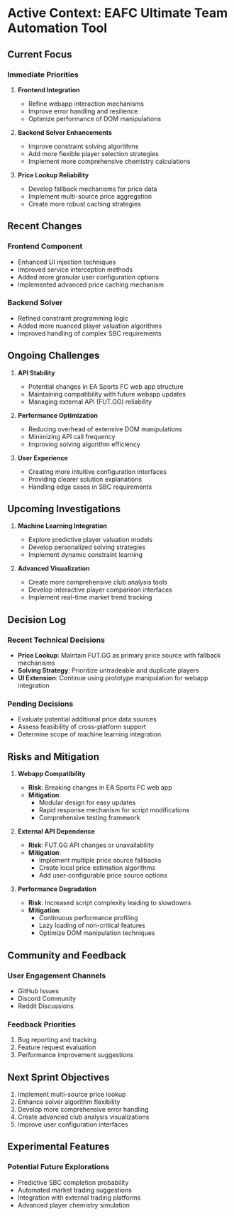 # Active Context: EAFC Ultimate Team Automation Tool

## Current Focus

### Immediate Priorities
1. **Frontend Integration**
   - Refine webapp interaction mechanisms
   - Improve error handling and resilience
   - Optimize performance of DOM manipulations

2. **Backend Solver Enhancements**
   - Improve constraint solving algorithms
   - Add more flexible player selection strategies
   - Implement more comprehensive chemistry calculations

3. **Price Lookup Reliability**
   - Develop fallback mechanisms for price data
   - Implement multi-source price aggregation
   - Create more robust caching strategies

## Recent Changes

### Frontend Component
- Enhanced UI injection techniques
- Improved service interception methods
- Added more granular user configuration options
- Implemented advanced price caching mechanism

### Backend Solver
- Refined constraint programming logic
- Added more nuanced player valuation algorithms
- Improved handling of complex SBC requirements

## Ongoing Challenges

1. **API Stability**
   - Potential changes in EA Sports FC web app structure
   - Maintaining compatibility with future webapp updates
   - Managing external API (FUT.GG) reliability

2. **Performance Optimization**
   - Reducing overhead of extensive DOM manipulations
   - Minimizing API call frequency
   - Improving solving algorithm efficiency

3. **User Experience**
   - Creating more intuitive configuration interfaces
   - Providing clearer solution explanations
   - Handling edge cases in SBC requirements

## Upcoming Investigations

1. **Machine Learning Integration**
   - Explore predictive player valuation models
   - Develop personalized solving strategies
   - Implement dynamic constraint learning

2. **Advanced Visualization**
   - Create more comprehensive club analysis tools
   - Develop interactive player comparison interfaces
   - Implement real-time market trend tracking

## Decision Log

### Recent Technical Decisions
- **Price Lookup**: Maintain FUT.GG as primary price source with fallback mechanisms
- **Solving Strategy**: Prioritize untradeable and duplicate players
- **UI Extension**: Continue using prototype manipulation for webapp integration

### Pending Decisions
- Evaluate potential additional price data sources
- Assess feasibility of cross-platform support
- Determine scope of machine learning integration

## Risks and Mitigation

1. **Webapp Compatibility**
   - **Risk**: Breaking changes in EA Sports FC web app
   - **Mitigation**: 
     - Modular design for easy updates
     - Rapid response mechanism for script modifications
     - Comprehensive testing framework

2. **External API Dependence**
   - **Risk**: FUT.GG API changes or unavailability
   - **Mitigation**:
     - Implement multiple price source fallbacks
     - Create local price estimation algorithms
     - Add user-configurable price source options

3. **Performance Degradation**
   - **Risk**: Increased script complexity leading to slowdowns
   - **Mitigation**:
     - Continuous performance profiling
     - Lazy loading of non-critical features
     - Optimize DOM manipulation techniques

## Community and Feedback

### User Engagement Channels
- GitHub Issues
- Discord Community
- Reddit Discussions

### Feedback Priorities
1. Bug reporting and tracking
2. Feature request evaluation
3. Performance improvement suggestions

## Next Sprint Objectives

1. Implement multi-source price lookup
2. Enhance solver algorithm flexibility
3. Develop more comprehensive error handling
4. Create advanced club analysis visualizations
5. Improve user configuration interfaces

## Experimental Features

### Potential Future Explorations
- Predictive SBC completion probability
- Automated market trading suggestions
- Integration with external trading platforms
- Advanced player chemistry simulation
